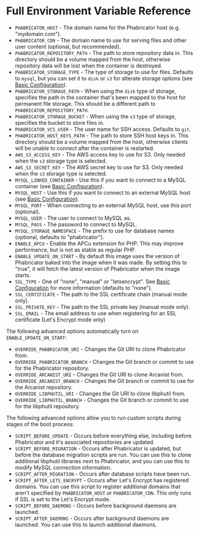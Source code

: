 # Full Environment Variable Reference

- `PHABRICATOR_HOST` - The domain name for the Phabricator host (e.g. "mydomain.com").
- `PHABRICATOR_CDN` - The domain name to use for serving files and other user content (optional, but recommended).
- `PHABRICATOR_REPOSITORY_PATH` - The path to store repository data in.  This directory should be a volume mapped from the host, otherwise repository data will be lost when the container is destroyed.
- `PHABRICATOR_STORAGE_TYPE` - The type of storage to use for files.  Defaults to `mysql`, but you can set it to `disk` or `s3` for alterate storage options (see [Basic Configuration](BASIC-CONFIG.md)).
- `PHABRICATOR_STORAGE_PATH` - When using the `disk` type of storage, specifies the path in the container that's been mapped to the host for permanent file storage.  This should be a different path to `PHABRICATOR_REPOSITORY_PATH`.
- `PHABRICATOR_STORAGE_BUCKET` - When using the `s3` type of storage, specifies the bucket to store files in.
- `PHABRICATOR_VCS_USER` - The user name for SSH access. Defaults to `git`.
- `PHABRICATOR_HOST_KEYS_PATH` - The path to store SSH host keys in.  This directory should be a volume mapped from the host, otherwise clients will be unable to connect after the container is restarted.
- `AWS_S3_ACCESS_KEY` - The AWS access key to use for S3.  Only needed when the `s3` storage type is selected.
- `AWS_S3_SECRET_KEY` - The AWS secret key to use for S3.  Only needed when the `s3` storage type is selected.
- `MYSQL_LINKED_CONTAINER` - Use this if you want to connect to a MySQL container (see [Basic Configuration](BASIC-CONFIG.md)).
- `MYSQL_HOST` - Use this if you want to connect to an external MySQL host (see [Basic Configuration](BASIC-CONFIG.md)).
- `MYSQL_PORT` - When connecting to an external MySQL host, use this port (optional).
- `MYSQL_USER` - The user to connect to MySQL as.
- `MYSQL_PASS` - The password to connect to MySQL.
- `MYSQL_STORAGE_NAMESPACE` - The prefix to use for database names (optional, defaults to "phabricator").
- `ENABLE_APCU` - Enable the APCu extension for PHP.  This may improve performance, but is not as stable as regular PHP.
- `ENABLE_UPDATE_ON_START` - By default this image uses the version of Phabricator baked into the image when it was made.  By setting this to "true", it will fetch the latest version of Phabricator when the image starts.
- `SSL_TYPE` - One of "none", "manual" or "letsencrypt".  See [Basic Configuration](BASIC-CONFIG.md) for more information (defaults to "none").
- `SSL_CERTIFICATE` - The path to the SSL certificate chain (manual mode only).
- `SSL_PRIVATE_KEY` - The path to the SSL private key (manual mode only).
- `SSL_EMAIL` - The email address to use when registering for an SSL certificate (Let's Encrypt mode only)

The following advanced options automatically turn on `ENABLE_UPDATE_ON_START`:

- `OVERRIDE_PHABRICATOR_URI` - Changes the Git URI to clone Phabricator from.
- `OVERRIDE_PHABRICATOR_BRANCH` - Changes the Git branch or commit to use for the Phabricator repository.
- `OVERRIDE_ARCANIST_URI` - Changes the Git URI to clone Arcanist from.
- `OVERRIDE_ARCANIST_BRANCH` - Changes the Git branch or commit to use for the Arcanist repository.
- `OVERRIDE_LIBPHUTIL_URI` - Changes the Git URI to clone libphutil from.
- `OVERRIDE_LIBPHUTIL_BRANCH` - Changes the Git branch or commit to use for the libphutil repository.

The following advanced options allow you to run custom scripts during stages of the boot process:

- `SCRIPT_BEFORE_UPDATE` - Occurs before everything else, including before Phabricator and it's associated repositories are updated.
- `SCRIPT_BEFORE_MIGRATION` - Occurs after Phabricator is updated, but before the database migration scripts are run.  You can use this to clone additional libphutil libraries next to Phabricator, and you can use this to modify MySQL connection information.
- `SCRIPT_AFTER_MIGRATION` - Occurs after database scripts have been run.
- `SCRIPT_AFTER_LETS_ENCRYPT` - Occurs after Let's Encrypt has registered domains.  You can use this script to register additional domains that aren't specified by `PHABRICATOR_HOST` or `PHABRICATOR_CDN`.  This only runs if SSL is set to the Let's Encrypt mode.
- `SCRIPT_BEFORE_DAEMONS` - Occurs before background daemons are launched.
- `SCRIPT_AFTER_DAEMONS` - Occurs after background daemons are launched.  You can use this to launch additional daemons.

